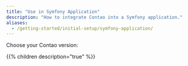```yaml
---
title: "Use in Symfony Application"
description: "How to integrate Contao into a Symfony application."
aliases:
  - /getting-started/initial-setup/symfony-application/
---
```



Choose your Contao version:

{{% children description="true" %}}
